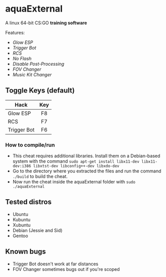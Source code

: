 # aquaExternal

A linux 64-bit CS:GO **training software**

Features:
* *Glow ESP*
* *Trigger Bot*
* *RCS*
* *No Flash*
* *Disable Post-Processing*
* *FOV Changer*
* *Music Kit Changer*


## Toggle Keys (default)
| Hack          | Key           |
| ------------- |:-------------:|
| Glow ESP      | F8            |
| RCS           | F7            |
| Trigger Bot   | F6            |


### How to compile/run
* This cheat requires additional libraries. Install them on a Debian-based system with the command `sudo apt-get install libx11-dev libx11-dev:i386 libxtst-dev libconfig++-dev libxdo-dev`
* Go to the directory where you extracted the files and run the command `./build` to build the cheat.
* Now run the cheat inside the aquaExternal folder with `sudo ./aquaExternal`

## Tested distros
- Ubuntu
- Kubuntu
- Xubuntu
- Debian (Jessie and Sid)
- Gentoo

## Known bugs
* Trigger Bot doesn't work at far distances
* FOV Changer sometimes bugs out if you're scoped